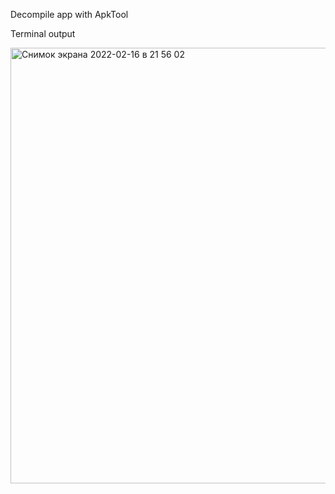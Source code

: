 Decompile app with ApkTool

Terminal output

<img width="697" alt="Снимок экрана 2022-02-16 в 21 56 02" src="https://user-images.githubusercontent.com/81513344/154337330-b09f748c-9abb-4351-a4d1-833dca8d02f3.png">
